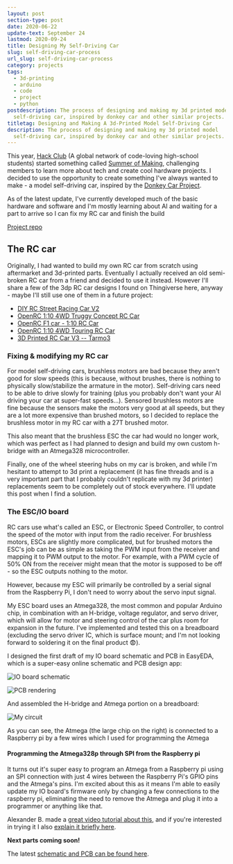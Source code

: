 ```yaml
---
layout: post
section-type: post
date: 2020-06-22
update-text: September 24
lastmod: 2020-09-24
title: Designing My Self-Driving Car
slug: self-driving-car-process
url_slug: self-driving-car-process
category: projects
tags:
  - 3d-printing
  - arduino
  - code
  - project
  - python
postdescription: The process of designing and making my 3d printed model
  self-driving car, inspired by donkey car and other similar projects.
titletag: Designing and Making A 3d-Printed Model Self-Driving Car
description: The process of designing and making my 3d printed model
  self-driving car, inspired by donkey car and other similar projects.
---
```

This year, [Hack Club](https://summer.hackclub.com/) (A global network of code-loving high-school students) started something called [Summer of Making](https://summer.hackclub.com/), challenging members to learn more about tech and create cool hardware projects. I decided to use the opportunity to create something I've always wanted to make - a model self-driving car, inspired by the [Donkey Car Project](https://donkeycar.com).

As of the latest update, I've currently developed much of the basic hardware and software and I'm mostly learning about AI and waiting for a part to arrive so I can fix my RC car and finish the build

[Project repo](https://github.com/scitronboy/robocar)

## The RC car

Originally, I had wanted to build my own RC car from scratch using aftermarket and 3d-printed parts. Eventually I actually received an old semi-broken RC car from a friend and decided to use it instead. However I'll share a few of the 3dp RC car designs I found on Thingiverse here, anyway - maybe I'll still use one of them in a future project:

* [DIY RC Street Racing Car V2](https://www.thingiverse.com/thing:3685946)
* [OpenRC 1:10 4WD Truggy Concept RC Car](https://www.thingiverse.com/thing:42198)
* [OpenRC F1 car - 1:10 RC Car](https://www.thingiverse.com/thing:1193309) 
* [OpenRC 1:10 4WD Touring RC Car](https://www.thingiverse.com/thing:3340289)
* [3D Printed RC Car V3 -- Tarmo3](https://www.thingiverse.com/thing:3546277)

### Fixing & modifying my RC car

For model self-driving cars, brushless motors are bad because they aren't good for slow speeds (this is because, without brushes, there is nothing to physically slow/stabilize the armature in the motor). Self-driving cars need to be able to drive slowly for training (plus you probably don't want your AI driving your car at super-fast speeds...). Sensored brushless motors are fine because the sensors make the motors very good at all speeds, but they are a lot more expensive than brushed motors, so I decided to replace the brushless motor in my RC car with a 27T brushed motor. 

This also meant that the brushless ESC the car had would no longer work, which was perfect as I had planned to design and build my own custom h-bridge with an Atmega328 microcontroller. 

Finally, one of the wheel steering hubs on my car is broken, and while I'm hesitant to attempt to 3d print a replacement (it has fine threads and is a very important part that I probably couldn't replicate with my 3d printer) replacements seem to be completely out of stock everywhere. I'll update this post when I find a solution.

### The ESC/IO board

RC cars use what's called an ESC, or Electronic Speed Controller, to control the speed of the motor with input from the radio receiver. For brushless motors, ESCs are slightly more complicated, but for brushed motors the ESC's job can be as simple as taking the PWM input from the receiver and mapping it to PWM output to the motor. For example, with a PWM cycle of 50% ON from the receiver might mean that the motor is supposed to be off - so the ESC outputs nothing to the motor.

However, because my ESC will primarily be controlled by a serial signal from the Raspberry Pi, I don't need to worry about the servo input signal. 

My ESC board uses an Atmega328, the most common and popular Arduino chip, in combination with an H-bridge, voltage regulator, and servo driver, which will allow for motor and steering control of the car plus room for expansion in the future. I've implemented and tested this on a breadboard (excluding the servo driver IC, which is surface mount; and I'm not looking forward to soldering it on the final product :fearful:).

I designed the first draft of my IO board schematic and PCB in EasyEDA, which is a super-easy online schematic and PCB design app:

![IO board schematic](/img/uploads/schem.png "IO board schematic")

![PCB rendering](/img/uploads/pcb.jpeg "PCB rendering")

And assembled the H-bridge and Atmega portion on a breadboard:

![My circuit](/img/uploads/breadboard.jpg "The circuit")

As you can see, the Atmega (the large chip on the right) is connected to a Raspberry pi by a few wires which I used for programming the Atmega

#### Programming the Atmega328p through SPI from the Raspberry pi

It turns out it's super easy to program an Atmega from a Raspberry pi using an SPI connection with just 4 wires between the Raspberry Pi's GPIO pins and the Atmega's pins. I'm excited about this as it means I'm able to easily update my IO board's firmware only by changing a few connections to the raspberry pi, eliminating the need to remove the Atmega and plug it into a programmer or anything like that.

Alexander B. made a [great video tutorial about this](http://thezanshow.com/electronics-tutorials/raspberry-pi/tutorial-36), and if you're interested in trying it I also [explain it briefly here](https://github.com/scitronboy/robocar/blob/master/io-board/README.md).

**Next parts coming soon!**

The latest [schematic and PCB can be found here](https://easyeda.com/scitronboy/model-self-driving-car).